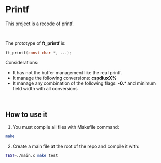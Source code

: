 # Printf

This project is a recode of printf.

&nbsp;

The prototype of **ft_printf** is: 

```C
ft_printf(const char *, ...);
```

Considerations:

- It has not the buffer management like the real printf.
- It manage the following conversions: **cspdiuxX%**
- It manage any combination of the following flags: **-0.*** and minimum field width with all conversions

&nbsp;

## How to use it

1. You must compile all files with Makefile command:

```Bash
make
```

2. Create a main file at the root of the repo and compile it with:

```Bash
TEST=./main.c make test
````

